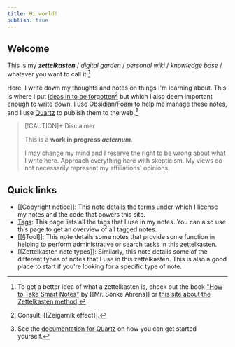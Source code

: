 ```yaml
---
title: Hi world!
publish: true
---
```


## Welcome

This is my **_zettelkasten_** / _digital garden_ / _personal wiki_ / _knowledge base_ / whatever you want to call it.[^1]

Here, I write down my thoughts and notes on things I'm learning about.
This is where I put [ideas in to be forgotten](https://news.ycombinator.com/item?id=36136179)[^2] but which I also deem important enough to write down.
I use [Obsidian](https://obsidian.md)/[Foam](https://foambubble.github.io/) to help me manage these notes, and I use [Quartz](https://quartz.jzhao.xyz) to publish them to the web.[^3]

> [!CAUTION]+ Disclaimer
>
> This is a **work in progress _aeternum_**.
>
> I may change my mind and I reserve the right to be wrong about what I write here.
> Approach everything here with skepticism.
> My views do not necessarily represent my affiliations' opinions.

## Quick links

- [[Copyright notice]]: This note details the terms under which I license my notes and the code that powers this site.
- [Tags](/tags): This page lists all the tags that I use in my notes. You can also use this page to get an overview of all tagged notes.
- [[§Tool]]: This note details some notes that provide some function in helping to perform administrative or search tasks in this zettelkasten.
- [[Zettelkasten note types]]: Similarly, this note details some of the different types of notes that I use in this zettelkasten. This is also a good place to start if you're looking for a specific type of note.

<!--- Footnotes --->

[^1]: To get a better idea of what a zettelkasten is, check out the book ["How to Take Smart Notes"](https://www.soenkeahrens.de/en/takesmartnotes) by [[Mr. Sönke Ahrens]] or [this site about the Zettelkasten method](https://zettelkasten.de/posts/overview/).
[^2]: Consult: [[Zeigarnik effect]].
[^3]: See the [documentation for Quartz](https://quartz.jzhao.xyz) on how you can get started yourself.
